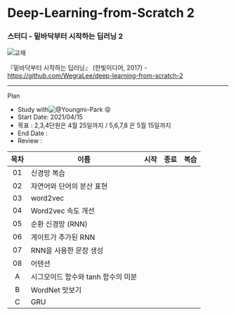# Deep-Learning-from-Scratch 2

### 스터디 - 밑바닥부터 시작하는 딥러닝 2

![교재](https://github.com/WegraLee/deep-learning-from-scratch-2/raw/master/cover.png)

『밑바닥부터 시작하는 딥러닝』 (한빛미디어, 2017)  - https://github.com/WegraLee/deep-learning-from-scratch-2

---

Plan

* Study with![@Youngmi-Park](https://github.com/Youngmi-Park) 😝
* Start Date: 2021/04/15
* 목표 : 2,3,4단원은 4월 25일까지 / 5,6,7,8 은 5월 15일까지
* End Date : 
* Review : 

| 목차 | 이름                               | 시작 | 종료 | 복습 |
| :--: | ---------------------------------- | :--: | :--: | :--: |
|  01  | 신경망 복습                        |      |      |      |
|  02  | 자연어와 단어의 분산 표현          |      |      |      |
|  03  | word2vec                           |      |      |      |
|  04  | Word2vec 속도 개선                 |      |      |      |
|  05  | 순환 신경망 (RNN)                  |      |      |      |
|  06  | 게이트가 추가된 RNN                |      |      |      |
|  07  | RNN을 사용한 문장 생성             |      |      |      |
|  08  | 어텐션                             |      |      |      |
|  A   | 시그모이드 함수와 tanh 함수의 미분 |      |      |      |
|  B   | WordNet 맛보기                     |      |      |      |
|  C   | GRU                                |      |      |      |

